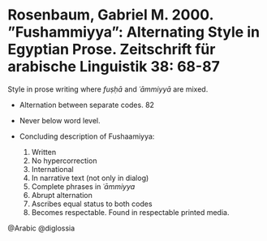# Rosenbaum, Gabriel M.  2000. ”Fushammiyya”: Alternating Style in Egyptian Prose. Zeitschrift für arabische Linguistik 38: 68-87

Style in prose writing where *fuṣḥā* and *ʿāmmiyyā* are mixed.

- Alternation between separate codes. 82

- Never below word level.

- Concluding description of Fushaamiyya:
  1. Written
  2. No hypercorrection
  3. International
  4. In narrative text (not only in dialog)
  5. Complete phrases in *ʿāmmiyya*
  6. Abrupt alternation
  7. Ascribes equal status to both codes
  8. Becomes respectable. Found in respectable printed media. 

@Arabic
@diglossia
